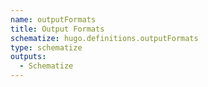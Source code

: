 ```yaml
---
name: outputFormats
title: Output Formats
schematize: hugo.definitions.outputFormats
type: schematize
outputs:
  - Schematize
---
```


